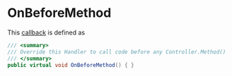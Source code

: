 # OnBeforeMethod

This [callback](../guide/api-callback#onbeforemethod) is defined as

```csharp
/// <summary>
/// Override this Handler to call code before any Controller.Method()
/// </summary>
public virtual void OnBeforeMethod() { }
```
